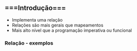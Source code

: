 ## ===Introdução===

- Implementa uma relação
- Relações são mais gerais que mapeamentos
- Mais alto nível que a programação imperativa ou funcional

### Relação - exemplos
